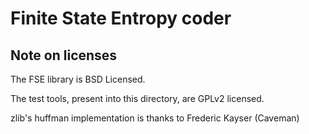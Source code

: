 Finite State Entropy coder
===========================

Note on licenses
----------------

The FSE library is BSD Licensed.

The test tools, present into this directory, are GPLv2 licensed.

zlib's huffman implementation is thanks to Frederic Kayser (Caveman)

